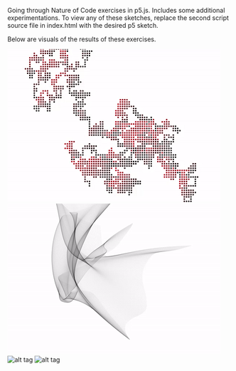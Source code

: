 Going through Nature of Code exercises in p5.js. Includes some additional experimentations. To view any of these sketches, replace the second script source file in index.html with the desired p5 sketch.

Below are visuals of the results of these exercises.

![alt tag](gifs/1_random_walker.gif)
![alt tag](gifs/4_perlin_bezier.gif)
![alt tag](gifs/10_particle_systems.gif)
![alt tag](gifs/11_math_functions.gif)

